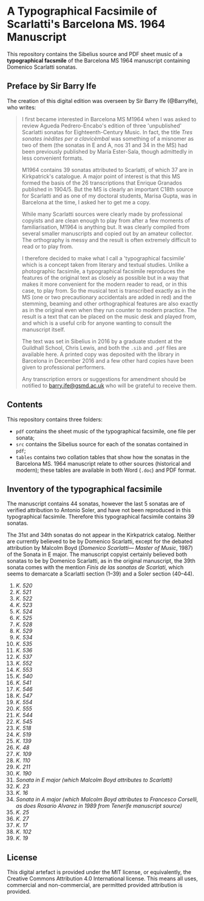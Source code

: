 # A Typographical Facsimile of Scarlatti's Barcelona MS. 1964 Manuscript

This repository contains the Sibelius source and PDF sheet music of a **typographical facsmile**
of the Barcelona MS 1964 manuscript containing Domenico Scarlatti sonatas.

## Preface by Sir Barry Ife

The creation of this digital edition was overseen by Sir Barry Ife (@BarryIfe), who writes:

> I first became interested in Barcelona MS M1964 when I was asked to review Agueda Pedrero-Encabo's edition of three 'unpublished' Scarlatti sonatas for Eighteenth-Century Music. In fact, the title _Tres sonates inèdites per a clavicèmbal_ was something of a misnomer as two of them (the sonatas in E and A, nos 31 and 34 in the MS) had been previously published by María Ester-Sala, though admittedly in less convenient formats.
>
> M1964 contains 39 sonatas attributed to Scarlatti, of which 37 are in Kirkpatrick's catalogue. A major point of interest is that this MS formed the basis of the 26 transcriptions that Enrique Granados published in 1904/5. But the MS is clearly an important C18th source for Scarlatti and as one of my doctoral students, Marisa Gupta, was in Barcelona at the time, I asked her to get me a copy.
>
> While many Scarlatti sources were clearly made by professional copyists and are clean enough to play from after a few moments of familiarisation, M1964 is anything but. It was clearly compiled from several smaller manuscripts and copied out by an amateur collector. The orthography is messy and the result is often extremely difficult to read or to play from.
>
> I therefore decided to make what I call a 'typographical facsimile' which is a concept taken from literary and textual studies. Unlike a photographic facsimile, a typographical facsimile reproduces the features of the original text as closely as possible but in a way that makes it more convenient for the modern reader to read, or in this case, to play from. So the musical text is transcribed exactly as in the MS (one or two precautionary accidentals are added in red) and the stemming, beaming and other orthographical features are also exactly as in the original even when they run counter to modern practice. The result is a text that can be placed on the music desk and played from, and which is a useful crib for anyone wanting to consult the manuscript itself.
>
> The text was set in Sibelius in 2016 by a graduate student at the Guildhall School, Chris Lewis, and both the `.sib` and `.pdf` files are available here. A printed copy was deposited with the library in Barcelona in December 2016 and a few other hard copies have been given to professional performers.
>
> Any transcription errors or suggestions for amendment should be notified to barry.ife@gsmd.ac.uk who will be grateful to receive them.

## Contents

This repository contains three folders:

- `pdf` contains the sheet music of the typographical facsimile, one file per sonata;
- `src` contains the Sibelius source for each of the sonatas contained in `pdf`;
- `tables` contains two collation tables that show how the sonatas in the Barcelona MS. 1964 manuscript relate to other sources (historical and modern); these tables are available in both Word (`.doc`) and PDF format.

## Inventory of the typographical facsimile

The manuscript contains 44 sonatas, however the last 5 sonatas are of verified attribution to Antonio Soler, and have not been reproduced in this typographical facsimile. Therefore this typographical facsimile contains 39 sonatas.

The 31st and 34th sonatas do not appear in the Kirkpatrick catalog. Neither are currently believed to be by Domenico Scarlatti, except for the debated attribution by Malcolm Boyd (_Domenico Scarlatti— Master of Music_, 1987) of the Sonata in E major. The manuscript copyist certainly believed both sonatas to be by Domenico Scarlatti, as in the original manuscript, the 39th sonata comes with the mention _Finis de las sonatas de Scarlati_, which seems to demarcate a Scarlatti section (1–39) and a Soler section (40–44).

1.  _K. 520_
2.  _K. 521_
3.  _K. 522_
4.  _K. 523_
5.  _K. 524_
6.  _K. 525_
7.  _K. 528_
8.  _K. 529_
9.  _K. 534_
10. _K. 535_
11. _K. 536_
12. _K. 537_
13. _K. 552_
14. _K. 553_
15. _K. 540_
16. _K. 541_
17. _K. 546_
18. _K. 547_
19. _K. 554_
20. _K. 555_
21. _K. 544_
22. _K. 545_
23. _K. 518_
24. _K. 519_
25. _K. 139_
26. _K. 48_
27. _K. 109_
28. _K. 110_
29. _K. 211_
30. _K. 190_
31. _Sonata in E major (which Malcolm Boyd attributes to Scarlatti)_
32. _K. 23_
33. _K. 16_
34. _Sonata in A major (which Malcolm Boyd attributes to Francesco Corselli, as does Rosario Alvarez in 1989 from Tenerife manuscript source)_
35. _K. 25_
36. _K. 27_
37. _K. 17_
38. _K. 102_
39. _K. 19_

## License

This digital artefact is provided under the MIT license, or equivalently,
the Creative Commons Attribution 4.0 International license. This means all uses, commercial and non-commercial, are permitted provided attribution is provided.
